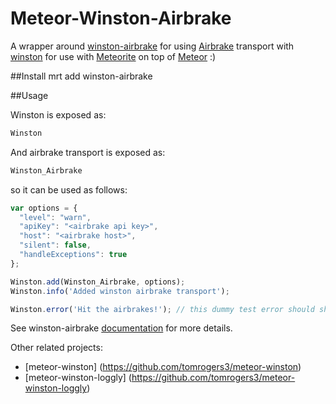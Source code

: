 Meteor-Winston-Airbrake
===============
A wrapper around [winston-airbrake](https://github.com/shakefon/winston-airbrake.git) for using [Airbrake](https://airbrake.io) transport with [winston](https://github.com/flatiron/winston.git) for use with [Meteorite](https://github.com/oortcloud/meteorite) on top of [Meteor](http://meteor.com) :)

##Install
mrt add winston-airbrake

##Usage

Winston is exposed as:

``` js
Winston
```

And airbrake transport is exposed as:

``` js
Winston_Airbrake
```

so it can be used as follows:

``` js
var options = {
  "level": "warn",
  "apiKey": "<airbrake api key>",
  "host": "<airbrake host>",
  "silent": false,
  "handleExceptions": true
};

Winston.add(Winston_Airbrake, options);
Winston.info('Added winston airbrake transport');

Winston.error('Hit the airbrakes!'); // this dummy test error should show up in airbrake

```

See winston-airbrake [documentation](https://github.com/shakefon/winston-airbrake) for more details.

Other related projects:

* [meteor-winston] (https://github.com/tomrogers3/meteor-winston)
* [meteor-winston-loggly] (https://github.com/tomrogers3/meteor-winston-loggly)

